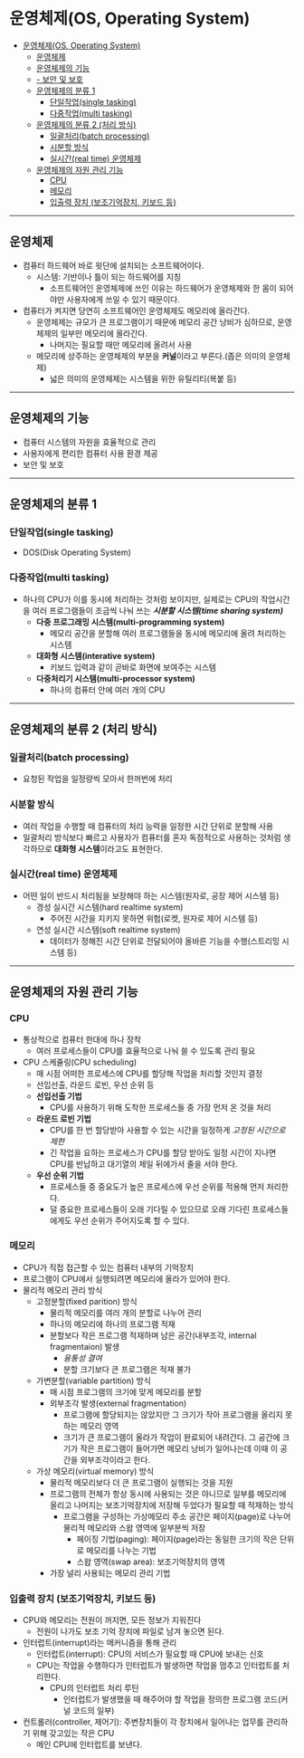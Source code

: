 # 운영체제(OS, Operating System)
- [운영체제(OS, Operating System)](#운영체제os-operating-system)
  - [운영체제](#운영체제)
  - [운영체제의 기능](#운영체제의-기능)
  - [- 보안 및 보호](#--보안-및-보호)
  - [운영체제의 분류 1](#운영체제의-분류-1)
    - [단일작업(single tasking)](#단일작업single-tasking)
    - [다중작업(multi tasking)](#다중작업multi-tasking)
  - [운영체제의 분류 2 (처리 방식)](#운영체제의-분류-2-처리-방식)
    - [일괄처리(batch processing)](#일괄처리batch-processing)
    - [시분할 방식](#시분할-방식)
    - [실시간(real time) 운영체제](#실시간real-time-운영체제)
  - [운영체제의 자원 관리 기능](#운영체제의-자원-관리-기능)
    - [CPU](#cpu)
    - [메모리](#메모리)
    - [입출력 장치 (보조기억장치, 키보드 등)](#입출력-장치-보조기억장치-키보드-등)
---
## 운영체제
- 컴퓨터 하드웨어 바로 윗단에 설치되는 소프트웨어이다.
  - 시스템: 기반이나 틀이 되는 하드웨어를 지칭
    - 소프트웨어인 운영체제에 쓰인 이유는 하드웨어가 운영체제와 한 몸이 되어야만 사용자에게 쓰일 수 있기 때문이다.
- 컴퓨터가 켜지면 당연히 소프트웨어인 운영체제도 메모리에 올라간다.
  - 운영체제는 규모가 큰 프로그램이기 때문에 메모리 공간 낭비가 심하므로, 운영체제의 일부만 메모리에 올라간다.
    - 나머지는 필요할 때만 메모리에 올려서 사용
  - 메모리에 상주하는 운영체제의 부분을 **커널**이라고 부른다.(좁은 의미의 운영체제)
    - 넓은 의미의 운영체제는 시스템을 위한 유틸리티(복붙 등)
---
## 운영체제의 기능
- 컴퓨터 시스템의 자원을 효율적으로 관리
- 사용자에게 편리한 컴퓨터 사용 환경 제공
- 보안 및 보호
---
## 운영체제의 분류 1
### 단일작업(single tasking)
  - DOS(Disk Operating System)
### 다중작업(multi tasking)
  - 하나의 CPU가 이를 동시에 처리하는 것처럼 보이지만, 실제로는 CPU의 작업시간을 여러 프로그램들이 조금씩 나눠 쓰는 ***시분할 시스템(time sharing system)***
    - **다중 프로그래밍 시스템(multi-programming system)**
      - 메모리 공간을 분할해 여러 프로그램들을 동시에 메모리에 올려 처리하는 시스템
    - **대화형 시스템(interative system)**
      - 키보드 입력과 같이 곧바로 화면에 보여주는 시스템
    - **다중처리기 시스템(multi-processor system)**
      - 하나의 컴퓨터 안에 여러 개의 CPU
---
## 운영체제의 분류 2 (처리 방식)
### 일괄처리(batch processing)
  - 요청된 작업을 일정량씩 모아서 한꺼번에 처리
### 시분할 방식
  - 여러 작업을 수행할 때 컴퓨터의 처리 능력을 일정한 시간 단위로 분할해 사용
  - 일괄처리 방식보다 빠르고 사용자가 컴퓨터를 혼자 독점적으로 사용하는 것처럼 생각하므로 **대화형 시스템**이라고도 표현한다.
### 실시간(real time) 운영체제
  - 어떤 일이 반드시 처리됨을 보장해야 하는 시스템(원자로, 공장 제어 시스템 등)
    - 경성 실시간 시스템(hard realtime system)
      - 주어진 시간을 지키지 못하면 위험(로켓, 원자로 제어 시스템 등)
    - 연성 실시간 시스템(soft realtime system)
      - 데이터가 정해진 시간 단위로 전달되어야 올바른 기능을 수행(스트리밍 시스템 등)
---
## 운영체제의 자원 관리 기능
### CPU
- 통상적으로 컴퓨터 한대에 하나 장착
    - 여러 프로세스들이 CPU를 효율적으로 나눠 쓸 수 있도록 관리 필요
- CPU 스케쥴링(CPU scheduling)
    - 매 시점 어떠한 프로세스에 CPU를 할당해 작업을 처리할 것인지 결정
    - 선입선출, 라운드 로빈, 우선 순위 등
    - **선입선출 기법**
        - CPU를 사용하기 위해 도착한 프로세스들 중 가장 먼저 온 것을 처리
    - **라운드 로빈 기법**
      - CPU를 한 번 할당받아 사용할 수 있는 시간을 일정하게 *고정된 시간으로 제한*
      - 긴 작업을 요하는 프로세스가 CPU를 할당 받아도 일정 시간이 지나면 CPU를 반납하고 대기열의 제일 뒤에가서 줄을 서야 한다.
    - **우선 순위 기법**
      - 프로세스들 중 중요도가 높은 프로세스에 우선 순위를 적용해 먼저 처리한다.
      - 덜 중요한 프로세스들이 오래 기다릴 수 있으므로 오래 기다린 프로세스들에게도 우선 순위가 주어지도록 할 수 있다.

### 메모리
  - CPU가 직접 접근할 수 있는 컴퓨터 내부의 기억장치
  - 프로그램이 CPU에서 실행되려면 메모리에 올라가 있어야 한다.
  - 물리적 메모리 관리 방식
    - 고정분할(fixed parition) 방식
      - 물리적 메모리를 여러 개의 분할로 나누어 관리
      - 하나의 메모리에 하나의 프로그램 적재
      - 분할보다 작은 프로그램 적재하며 남은 공간(내부조각, internal fragmentaion) 발생
        - *융통성 결여*
        - 분할 크기보다 큰 프로그램은 적재 불가
    - 가변분할(variable partition) 방식
      - 매 시점 프로그램의 크기에 맞게 메모리를 분할
      - 외부조각 발생(external fragmentation)
        - 프로그램에 할당되지는 않았지만 그 크기가 작아 프로그램을 올리지 못하는 메모리 영역
        - 크기가 큰 프로그램이 올라가 작업이 완료되어 내려간다. 그 공간에 크기가 작은 프로그램이 들어가면 메모리 낭비가 일어나는데 이때 이 공간을 외부조각이라고 한다.
    - 가상 메모리(virtual memory) 방식
        - 물리적 메모리보다 더 큰 프로그램이 실행되는 것을 지원
        - 프로그램의 전체가 항상 동시에 사용되는 것은 아니므로 일부를 메모리에 올리고 나머지는 보조기억장치에 저장해 두었다가 필요할 때 적재하는 방식
          - 프로그램을 구성하는 가상메모리 주소 공간은 페이지(page)로 나누어 물리적 메모리와 스왑 영역에 일부분씩 저장
            - 페이징 기법(paging): 페이지(page)라는 동일한 크기의 작은 단위로 메모리를 나누는 기법
            - 스왑 영역(swap area): 보조기억장치의 영역 
        - 가장 널리 사용되는 메모리 관리 기법
### 입출력 장치 (보조기억장치, 키보드 등)
 - CPU와 메모리는 전원이 꺼지면, 모든 정보가 지워진다
    - 전원이 나가도 보조 기억 장치에 파일로 남겨 놓으면 된다.
  - 인터럽트(interrupt)라는 메커니즘을 통해 관리
      - 인터럽트(interrupt): CPU의 서비스가 필요할 때 CPU에 보내는 신호
    - CPU는 작업을 수행하다가 인터럽트가 발생하면 작업을 멈추고 인터럽트를 처리한다.
      - CPU의 인터럽트 처리 루틴
        - 인터럽트가 발생했을 때 해주어야 할 작업을 정의한 프로그램 코드(커널 코드의 일부)
  - 컨트롤러(controller, 제어기): 주변장치들이 각 장치에서 일어나는 업무를 관리하기 위해 갖고있는 작은 CPU
      - 메인 CPU에 인터럽트를 보낸다.
